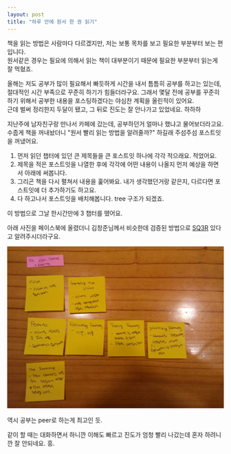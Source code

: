 ```yaml
---
layout: post
title: "하루 안에 원서 한 권 읽기"
---
```


책을 읽는 방법은 사람마다 다르겠지만, 저는 보통 목차를 보고 필요한 부분부터 보는 편입니다.  
원서같은 경우는 필요에 의해서 읽는 책이 대부분이기 때문에 필요한 부분부터 읽는게 잘 먹혔죠.  
  

올해는 저도 공부가 많이 필요해서 빠듯하게 시간을 내서 틈틈히 공부를 하고는 있는데, 절대적인 시간 부족으로 꾸준히 하기가 힘들더라구요. 그래서 몇달 전에 공부를 꾸준히 하기 위해서 공부한 내용을 포스팅하겠다는 야심찬 계획을 올린적이 있어요.   
근데 벌써 정리한지 두달이 됐고, 그 뒤로 진도는 잘 안나가고 있었네요. 하하하   
  
  
지난주에 남자친구랑 만나서 카페에 갔는데, 공부하던거 얼마나 했냐고 물어보더라고요.  
수줍게 책을 꺼내놨더니 "원서 빨리 읽는 방법을 알려줄까?" 하길래 주섬주섬 포스트잇을 꺼냈어요.  
  

1. 먼저 읽던 챕터에 있던 큰 제목들을 큰 포스트잇 하나에 각각 적으래요. 적었어요.  
2. 제목을 적은 포스트잇을 나열한 후에 각각에 어떤 내용이 나올지 먼저 예상을 하면서 아래에 써봅니다.  
3. 그리곤 책을 다시 펼쳐서 내용을 훑어봐요. 내가 생각했던거랑 같은지, 다르다면 포스트잇에 더 추가하기도 하고요.  
4. 다 하고나서 포스트잇을 배치해봅니다. tree 구조가 되겠죠.   
  
  
이 방법으로 그날 한시간만에 3 챕터를 뗐어요.   

아래 사진을 페이스북에 올렸더니 김창준님께서 비슷한데 검증된 방법으로 [SQ3R](https://ucc.vt.edu/academic_support/study_skills_information/sq3r_reading-study_system.html) 있다고 알려주시더라구요.   

<img class="alignnone size-full wp-image-58" src="https://raw.githubusercontent.com/midaeng/articles/gh-pages/images/blog/ASR_ch13.png"/>   

역시 공부는 peer로 하는게 최고인 듯.  
  
같이 할 때는 대화하면서 하니깐 이해도 빠르고 진도가 엄청 빨리 나갔는데 혼자 하려니깐 잘 안되네요. 흥.  

